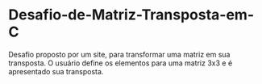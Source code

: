 # Desafio-de-Matriz-Transposta-em-C
Desafio proposto por um site, para transformar uma matriz em sua transposta. O usuário define os elementos para uma matriz 3x3 e é apresentado sua transposta.
